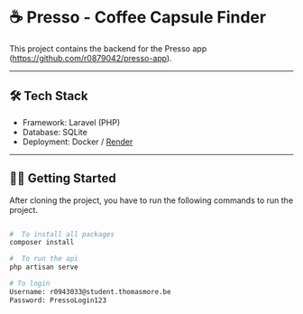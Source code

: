 # ☕ Presso - Coffee Capsule Finder

This project contains the backend for the Presso app (https://github.com/r0879042/presso-app).

---

## 🛠 Tech Stack

- Framework: Laravel (PHP)
- Database: SQLite
- Deployment: Docker / [Render](https://render.com/)

---

## 🧑‍💻 Getting Started

After cloning the project, you have to run the following commands to run the project.

```bash

#  To install all packages
composer install

#  To run the api
php artisan serve

# To login
Username: r0943033@student.thomasmore.be
Password: PressoLogin123